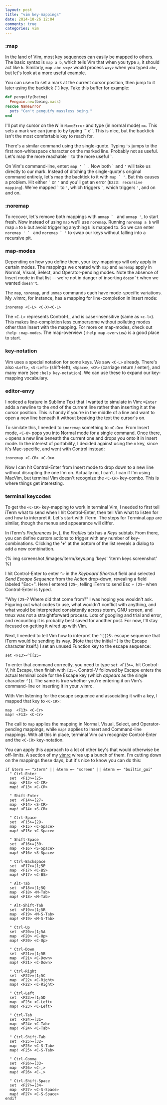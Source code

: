 ```yaml
---
layout: post
title: "vim key-mappings"
date: 2014-10-26 12:04
comments: true
categories: vim
---
```


### :map
In the land of Vim, most key sequences can easily be mapped to others. The basic syntax is `map a b`, which tells Vim that when you type `a`, it should act like `b`. Similarly, `map abc wxyz` would process `wxyz` when you typed `abc`, but let's look at a more useful example.

You can use `m` to set a mark at the current cursor position, then jump to it later using the backtick (`` ` ``) key. Take this buffer for example:
``` ruby
def penguify(being)
  Penguin.new(being.mass)
rescue NameError
  puts "Can't penguify massless being."
end
```
I'll put my cursor on the *N* in `NameError` and type (in normal mode) `mx`. This sets a mark we can jump to by typing ```x``. This is nice, but the backtick isn't the most comfortable key to reach for.

There's a similar command using the single-quote. Typing `'x` jumps to the first non-whitespace character on the marked line. Probably not as useful. Let's map the more reachable `'` to the more useful `` ` ``.

On Vim's command-line, enter: ``map ' ` ``. Now both `` ` `` and `'` will take us directly to our mark. Instead of ditching the single-quote's original command entirely, let's map the backtick to it with ``map ` '``. But this causes a problem. Hit either `` ` `` or `'` and you'll get an error (`E223: recursive mapping`). We've mapped `` ` `` to `'`, which triggers `` ` ``, which triggers `'`, and on and on.

### :noremap
To recover, let's remove both mappings with ``unmap ` `` and `unmap '`, to start fresh. Now instead of using `map` we'll use `noremap`. Running `noremap a b` will map `a` to `b` but avoid triggering anything `b` is mapped to. So we can enter ``noremap ' ` `` and ``noremap ` '`` to swap our keys without falling into a recursive pit.

### map-modes
Depending on how you define them, your key-mappings will only apply in certain modes. The mappings we created with `map` and `noremap` apply in Normal, Visual, Select, and Operator-pending modes. Note the absence of Insert mode in that list -- we're not in danger of inserting ``doesn`t`` when we wanted `doesn't`.

The `map`, `noremap`, and `unmap` commands each have mode-specific variations. My .vimrc, for instance, has a mapping for line-completion in Insert mode:

    inoremap <C-L> <C-X><C-L>

The `<C-L>` represents Control-L, and is case-insensitive (same as `<c-l>`). This makes line-completion less cumbersome without polluting modes other than Insert with the mapping. For more on map-modes, check out `:help :map-modes`. The map-overview (`:help map-overview`) is a good place to start.

### key-notation
Vim uses a special notation for some keys. We saw `<C-L>` already. There's also `<Left>`, `<S-Left>` (shift-left), `<Space>`, `<CR>` (carriage return / enter), and many more (see `:help key-notation`). We can use these to expand our key-mapping vocabulary.

### editor-envy
I noticed a feature in Sublime Text that I wanted to simulate in Vim: `⌘Enter` adds a newline to the *end* of the current line rather than inserting it at the cursor position. This is handy if you're in the middle of a line and want to open a new line beneath it without breaking the text the cursor's on.

To similate this, I needed to `inoremap` something to `<C-O>o`. From Insert mode, `<C-O>` pops you into Normal mode for a single command. Once there, `o` opens a new line beneath the current one and drops you onto it in Insert mode. In the interest of portability, I decided against using the `⌘` key, since it's Mac-specific, and went with Control instead:

    inoremap <C-CR> <C-O>o

Now I can hit Control-Enter from Insert mode to drop down to a new line without disrupting the one I'm on. Actually no, I can't. I can if I'm using MacVim, but terminal Vim doesn't recognize the `<C-CR>` key-combo. This is where things get interesting.

### terminal keycodes
To get the `<C-CR>` key-mapping to work in terminal Vim, I needed to first tell iTerm what to send when I hit Control-Enter, then tell Vim what to listen for and how to interpret it. Let's start with iTerm. The steps for Terminal.app are similar, though the menus and appearance will differ.

In iTerm's *Preferences* (`⌘,`), the *Profiles* tab has a *Keys* subtab. From there, you can define custom actions to trigger with any number of key-combinations. Clicking the '**+**' at the bottom of the list reveals a dialog to add a new combination.

{% img screenshot /images/iterm/keys.png 'keys' 'iterm keys screenshot' %}

I hit Control-Enter to enter `^↩` in the *Keyboard Shortcut* field and selected *Send Escape Sequence* from the *Action* drop-down, revealing a field labeled "Esc+". Here I entered `[25~`, telling iTerm to send Esc + `[25~` when Control-Enter is typed.

"Why `[25~`? Where did that come from?" I was hoping you wouldn't ask. Figuring out what codes to use, what wouldn't conflict with anything, and what would be interpretted consistently across xterm, GNU screen, and tmux was not a straightforward process. Lots of googling and trial and error, and recounting it is probably best saved for another post. For now, I'll stay focused on getting it wired up with Vim.

Next, I needed to tell Vim how to interpret the `^[[25~` escape sequence that iTerm would be sending its way. (Note that the initial `^[` is the Escape character itself.) I set an unused Function key to the escape sequence:

    set <F13>=^[[25~

To enter that command correctly, you need to type `set <F13>=`, hit Control-V, hit Escape, then finish with `[25~`. Control-V followed by Escape enters the actual terminal code for the Escape key (which *appears* as the single character `^[`). The same is true whether you're entering it on Vim's command-line or inserting it in your .vimrc.

With Vim listening for the escape sequence and associating it with a key, I mapped that key to `<C-CR>`:

    map  <F13> <C-Cr>  
    map! <F13> <C-Cr>

The call to `map` applies the mapping in Normal, Visual, Select, and Operator-pending mappings, while `map!` applies to Insert and Command-line mappings. With all this in place, terminal Vim can recognize Control-Enter and the `<C-CR>` key-notation.

You can apply this approach to a lot of other key's that would otherwise be off-limits. A section of my [vimrc](https://github.com/ivanbrennan/vim/blob/master/vimrc) wires up a bunch of them. I'm cutting down on the mappings these days, but it's nice to know you can do this:

    if &term =~ "xterm" || &term =~ "screen" || &term =~ "builtin_gui"
      " Ctrl-Enter
      set  <F13>=[25~
      map  <F13> <C-CR>
      map! <F13> <C-CR>

      " Shift-Enter
      set  <F14>=[27~
      map  <F14> <S-CR>
      map! <F14> <S-CR>

      " Ctrl-Space
      set  <F15>=[29~
      map  <F15> <C-Space>
      map! <F15> <C-Space>

      " Shift-Space
      set  <F16>=[30~
      map  <F16> <S-Space>
      map! <F16> <S-Space>

      " Ctrl-Backspace
      set  <F17>=[1;5P
      map  <F17> <C-BS>
      map! <F17> <C-BS>

      " Alt-Tab
      set  <F18>=[1;5Q
      map  <F18> <M-Tab>
      map! <F18> <M-Tab>

      " Alt-Shift-Tab
      set  <F19>=[1;5R
      map  <F19> <M-S-Tab>
      map! <F19> <M-S-Tab>

      " Ctrl-Up
      set  <F20>=[1;5A
      map  <F20> <C-Up>
      map! <F20> <C-Up>

      " Ctrl-Down
      set  <F21>=[1;5B
      map  <F21> <C-Down>
      map! <F21> <C-Down>

      " Ctrl-Right
      set  <F22>=[1;5C
      map  <F22> <C-Right>
      map! <F22> <C-Right>

      " Ctrl-Left
      set  <F23>=[1;5D
      map  <F23> <C-Left>
      map! <F23> <C-Left>

      " Ctrl-Tab
      set  <F24>=[31~
      map  <F24> <C-Tab>
      map! <F24> <C-Tab>

      " Ctrl-Shift-Tab
      set  <F25>=[32~
      map  <F25> <C-S-Tab>
      map! <F25> <C-S-Tab>

      " Ctrl-Comma
      set  <F26>=[33~
      map  <F26> <C-,>
      map! <F26> <C-,>

      " Ctrl-Shift-Space
      set  <F27>=[34~
      map  <F27> <C-S-Space>
      map! <F27> <C-S-Space>
    endif
